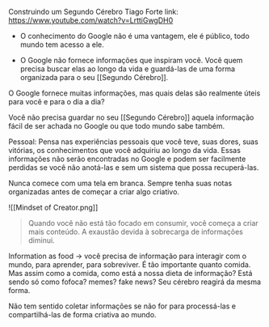 Construindo um Segundo Cérebro Tiago Forte
link: https://www.youtube.com/watch?v=LrttiGwgDH0

- O conhecimento do Google não é uma vantagem, ele é público, todo mundo tem acesso a ele. 

- O Google não fornece informações que inspiram você. Você quem precisa buscar elas ao longo da vida e guardá-las de uma forma organizada para o seu [[Segundo Cérebro]].

O Google fornece muitas informações, mas quais delas são realmente úteis para você e para o dia a dia?

Você não precisa guardar no seu [[Segundo Cérebro]] aquela informação fácil de ser achada no Google ou que todo mundo sabe também.

Pessoal: Pensa nas experiências pessoais que você teve, suas dores, suas vitórias, os conhecimentos que você adquiriu ao longo da vida. Essas informações não serão encontradas no Google e podem ser facilmente perdidas se você não anotá-las e sem um sistema que possa recuperá-las.

Nunca comece com uma tela em branca. Sempre tenha suas notas organizadas antes de começar a criar algo criativo.

![[Mindset of Creator.png]]


> Quando você não está tão focado em consumir, você começa a criar mais conteúdo. A exaustão devida à sobrecarga de informações diminui.

Information as food → você precisa de informação para interagir com o mundo, para aprender, para sobreviver. É tão importante quanto comida. Mas assim como a comida, como está a nossa dieta de informação? Está sendo só como fofoca? memes? fake news? Seu cérebro reagirá da mesma forma.

Não tem sentido coletar informações se não for para processá-las e compartilhá-las de forma criativa ao mundo.
